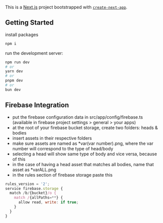 This is a [Next.js](https://nextjs.org/) project bootstrapped with [`create-next-app`](https://github.com/vercel/next.js/tree/canary/packages/create-next-app).

## Getting Started

install packages

```bash
npm i
```

run the development server:

```bash
npm run dev
# or
yarn dev
# or
pnpm dev
# or
bun dev
```

## Firebase Integration

- put the firebase configuration data in src/app/config/firebase.ts (available in firebase project settings > general > your apps)
- at the root of your firebase bucket storage, create two folders: heads & bodies
- insert assets in their respective folders
- make sure assets are named as *var(var number).png, where the var number will correspond to the type of head/body
- selecting a head will show same type of body and vice versa, because of this
- in the case of having a head asset that matches all bodies, name that asset as *varALL.png
- in the rules section of firebase storage paste this
```javascript
rules_version = '2';
service firebase.storage {
  match /b/{bucket}/o {
    match /{allPaths=**} {
      allow read, write: if true;
    }
  }
}
```

